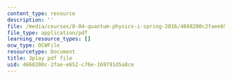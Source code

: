 ```yaml
---
content_type: resource
description: ''
file: /media/courses/8-04-quantum-physics-i-spring-2016/4668200c2faee652c76e169791d5a8ce_M2i8R6kMXKA.pdf
file_type: application/pdf
learning_resource_types: []
ocw_type: OCWFile
resourcetype: Document
title: 3play pdf file
uid: 4668200c-2fae-e652-c76e-169791d5a8ce
---
```

